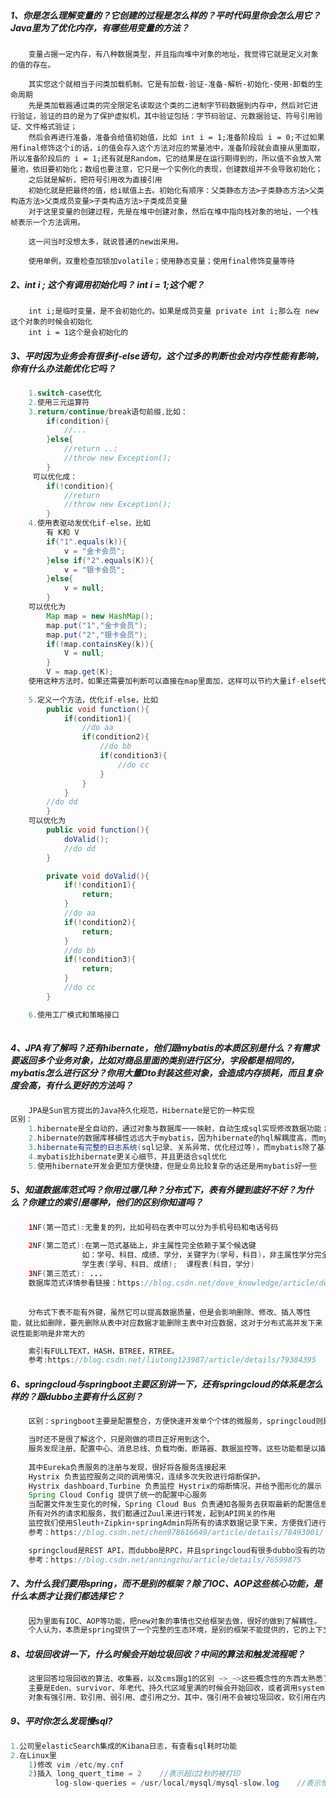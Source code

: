 ##### 1、你是怎么理解变量的？它创建的过程是怎么样的？平时代码里你会怎么用它？Java里为了优化内存，有哪些用变量的方法？

```
	变量占据一定内存，有八种数据类型，并且指向堆中对象的地址，我觉得它就是定义对象的值的存在。
	
	其实您这个就相当于问类加载机制。它是有加载-验证-准备-解析-初始化-使用-卸载的生命周期
	先是类加载器通过类的完全限定名读取这个类的二进制字节码数据到内存中，然后对它进行验证，验证的目的是为了保护虚拟机，其中验证包括：字节码验证、元数据验证、符号引用验证、文件格式验证；
	然后会再进行准备，准备会给值初始值，比如 int i = 1;准备阶段后 i = 0;不过如果用final修饰这个i的话，i的值会存入这个方法对应的常量池中，准备阶段就会直接从里面取，所以准备阶段后的 i = 1;还有就是Random，它的结果是在运行期得到的，所以值不会放入常量池，依旧要初始化；数组也要注意，它只是一个实例化的表现，创建数组并不会导致初始化；
	之后就是解析，把符号引用改为直接引用
	初始化就是把最终的值，给i赋值上去。初始化有顺序：父类静态方法>子类静态方法>父类构造方法>父类成员变量>子类构造方法>子类成员变量
	对于这里变量的创建过程，先是在堆中创建对象，然后在堆中指向栈对象的地址，一个栈帧表示一个方法调用。
	
	这一问当时没想太多，就说普通的new出来用。
	
	使用单例，双重检查加锁加volatile；使用静态变量；使用final修饰变量等待
```

##### 2、int i ; 这个有调用初始化吗？ int i = 1;这个呢？

```
	int i;是临时变量，是不会初始化的。如果是成员变量 private int i;那么在 new这个对象的时候会初始化
	int i = 1这个是会初始化的

```

##### 3、平时因为业务会有很多if-else语句，这个过多的判断也会对内存性能有影响，你有什么办法能优化它吗？

```java
	1.switch-case优化
	2.使用三元运算符
	3.return/continue/break语句前缀,比如：
		if(condition){
			//...
		}else{
			//return ..;
			//throw new Exception();
		}
	 可以优化成：
	 	if(!condition){
	 		//return
	 		//throw new Exception();
	 	}
	4.使用表驱动发优化if-else，比如
        有 K和 V
		if("1".equals(k)){
            v = "金卡会员";
        }else if("2".equals(K)){
            v = "银卡会员";
        }else{
            v = null;
        }
	可以优化为
        Map map = new HashMap();
		map.put("1","金卡会员");
		map.put("2","银卡会员");
		if(!map.containsKey(k)){
            V = null;
        }
		V = map.get(K);
	使用这种方法时，如果还需要加判断可以直接在map里面加，这样可以节约大量if-else代码
    
    5.定义一个方法，优化if-else，比如
        public void function(){
			if(condition1){
                //do aa
                if(condition2){
                    //do bb
                    if(condition3){
                        //do cc
                    }
                }
            }
        //do dd
        }
	可以优化为
        public void function(){
        	doValid();
        	//do dd
    	}

		private void doValid(){
            if(!condition1){
                return;
            }
            //do aa
            if(!condition2){
                return;
            }
            //do bb
            if(!condition3){
                return;
            }
            //do cc
        }

	6.使用工厂模式和策略接口
        
```

##### 4、JPA有了解吗？还有hibernate，他们跟mybatis的本质区别是什么？有需求要返回多个业务对象，比如对商品里面的类别进行区分，字段都是相同的，mybatis怎么进行区分？你用大量Dto封装这些对象，会造成内存损耗，而且复杂度会高，有什么更好的方法吗？

```java
	JPA是Sun官方提出的Java持久化规范，Hibernate是它的一种实现
区别：
	1.hibernate是全自动的，通过对象与数据库一一映射，自动生成sql实现修改数据功能；mybatis是半自动的，需要通过手写sql来实现
	2.hibernate的数据库移植性远远大于mybatis，因为hibernate的hql解耦度高，而mybatis需要手写sql，耦合度取决于sql的写法
	3.hibernate有完整的日志系统(sql记录、关系异常、优化经过等)，而mybatis除了基本的记录，别的功能都很弱
	4.mybatis比hibernate更关心细节，并且更适合sql优化
	5.使用hibernate开发会更加方便快捷，但是业务比较复杂的话还是用mybatis好一些
```

##### 5、知道数据库范式吗？你用过哪几种？分布式下，表有外键到底好不好？为什么？你建立的索引是哪种，他们的区别你知道吗？

```java
	1NF(第一范式):无重复的列，比如号码在表中可以分为手机号码和电话号码
	
	2NF(第二范式):在第一范式基础上，非主属性完全依赖于某个候选键
				如：学号、科目、成绩、学分，关键字为(学号，科目)，非主属性学分完全依赖于科目，但部分依赖于				  关键字，这样会导致数据冗余与更新异常问题，解决办法是拆分成两个关系表：
				学生表(学号、科目、成绩);	课程表(科目，学分)
	3NF(第三范式): ...			
	数据库范式详情参看链接：https://blog.csdn.net/dove_knowledge/article/details/71434960
	
```

```
	分布式下表不能有外键，虽然它可以提高数据质量，但是会影响删除、修改、插入等性能，就比如删除，要先删除从表中对应数据才能删除主表中对应数据，这对于分布式高并发下来说性能影响是非常大的
```

```java
	索引有FULLTEXT，HASH，BTREE，RTREE。
	参考:https://blog.csdn.net/liutong123987/article/details/79384395
```

##### 6、springcloud与springboot主要区别讲一下，还有springcloud的体系是怎么样的？跟dubbo主要有什么区别？

```java
	区别：springboot主要是配置整合，方便快速开发单个个体的微服务，springcloud则是关注全局的微服务布局框架。并且springcloud是基于springboot之上才能搭建的。
```

```java
	当时还不是很了解这个，只是刚做的项目正好用到这个。
    服务发现注册、配置中心、消息总线、负载均衡、断路器、数据监控等。这些功能都是以插拔的形式提供出来，方便我们系统架构演进的过程中，可以合理的选择需要的组件进行集成，从而在架构演进的过程中会更加平滑、顺利
	
	其中Eureka负责服务的注册与发现，很好将各服务连接起来
    Hystrix 负责监控服务之间的调用情况，连续多次失败进行熔断保护。
    Hystrix dashboard,Turbine 负责监控 Hystrix的熔断情况，并给予图形化的展示
    Spring Cloud Config 提供了统一的配置中心服务
    当配置文件发生变化的时候，Spring Cloud Bus 负责通知各服务去获取最新的配置信息
    所有对外的请求和服务，我们都通过Zuul来进行转发，起到API网关的作用
    监控我们使用Sleuth+Zipkin+springAdmin将所有的请求数据记录下来，方便我们进行后续分析
	参考：https://blog.csdn.net/chen978616649/article/details/78493001/
```

```java
	springcloud是REST API，而dubbo是RPC，并且springcloud有很多dubbo没有的功能，比如网关、分布式配置、服务跟踪等。dubbo是阿里研发的，springcloud会更贴合spring代码
	参考：https://blog.csdn.net/anningzhu/article/details/76599875
```

##### 7、为什么我们要用spring，而不是别的框架？除了IOC、AOP这些核心功能，是什么本质才让我们都选择它？

```java
	因为里面有IOC、AOP等功能，把new对象的事情也交给框架去做，很好的做到了解耦性。
	个人认为，本质是spring提供了一个完整的生态环境，是别的框架不能提供的，它的上下文等功能可以极大解决企业复杂性的问题
```

##### 8、垃圾回收讲一下，什么时候会开始垃圾回收？中间的算法和触发流程呢？

```java
	这里回答垃圾回收的算法、收集器，以及cms跟g1的区别 ~>_~>这些概念性的东西太熟悉了，以及整理在仓库别的文档中
	主要是Eden、survivor、年老代、持久代区域里满的时候会开始回收，或者调用system.gc()
	对象有强引用、软引用、弱引用、虚引用之分。其中，强引用不会被垃圾回收，软引用在内存不足时会被回收，弱引用和虚引用都会被垃圾收集器直接回收
```

##### 9、平时你怎么发现慢sql?

```java
1.公司里elasticSearch集成的Kibana日志，有查看sql耗时功能
2.在Linux里 
	1)修改 vim /etc/my.cnf
	2)插入 long_quert_time = 2	//表示超过2秒的被打印
		  log-slow-queries = /usr/local/mysql/mysql-slow.log	//表示慢sql输出日志
```

